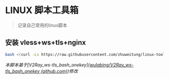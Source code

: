 # LINUX 脚本工具箱
>  记录自己常用的linux脚本

## 安装 vless+ws+tls+nginx

```bash
bash <(curl -Ls https://raw.githubusercontent.com/zhuweitung/linux-tool/master/v2ray/install.sh)
```

*本脚本基于[V2Ray_ws-tls_bash_onekey]([wulabing/V2Ray_ws-tls_bash_onekey (github.com)](https://github.com/wulabing/V2Ray_ws-tls_bash_onekey))修改*
